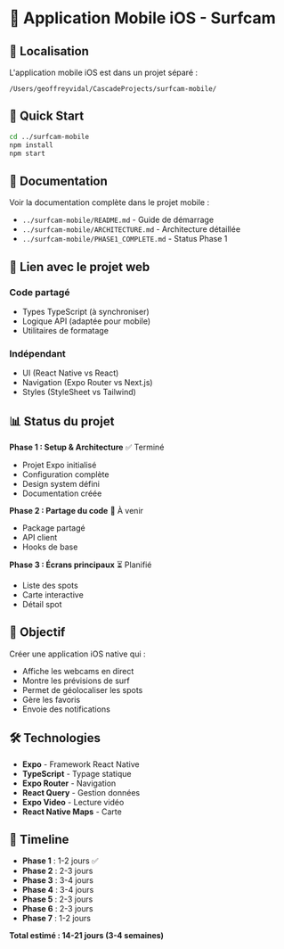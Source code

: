 # 📱 Application Mobile iOS - Surfcam

## 📍 Localisation

L'application mobile iOS est dans un projet séparé :

```
/Users/geoffreyvidal/CascadeProjects/surfcam-mobile/
```

## 🚀 Quick Start

```bash
cd ../surfcam-mobile
npm install
npm start
```

## 📖 Documentation

Voir la documentation complète dans le projet mobile :
- `../surfcam-mobile/README.md` - Guide de démarrage
- `../surfcam-mobile/ARCHITECTURE.md` - Architecture détaillée
- `../surfcam-mobile/PHASE1_COMPLETE.md` - Status Phase 1

## 🔗 Lien avec le projet web

### Code partagé
- Types TypeScript (à synchroniser)
- Logique API (adaptée pour mobile)
- Utilitaires de formatage

### Indépendant
- UI (React Native vs React)
- Navigation (Expo Router vs Next.js)
- Styles (StyleSheet vs Tailwind)

## 📊 Status du projet

**Phase 1 : Setup & Architecture** ✅ Terminé
- Projet Expo initialisé
- Configuration complète
- Design system défini
- Documentation créée

**Phase 2 : Partage du code** 🔄 À venir
- Package partagé
- API client
- Hooks de base

**Phase 3 : Écrans principaux** ⏳ Planifié
- Liste des spots
- Carte interactive
- Détail spot

## 🎯 Objectif

Créer une application iOS native qui :
- Affiche les webcams en direct
- Montre les prévisions de surf
- Permet de géolocaliser les spots
- Gère les favoris
- Envoie des notifications

## 🛠️ Technologies

- **Expo** - Framework React Native
- **TypeScript** - Typage statique
- **Expo Router** - Navigation
- **React Query** - Gestion données
- **Expo Video** - Lecture vidéo
- **React Native Maps** - Carte

## 📅 Timeline

- **Phase 1** : 1-2 jours ✅
- **Phase 2** : 2-3 jours
- **Phase 3** : 3-4 jours
- **Phase 4** : 3-4 jours
- **Phase 5** : 2-3 jours
- **Phase 6** : 2-3 jours
- **Phase 7** : 1-2 jours

**Total estimé : 14-21 jours (3-4 semaines)**
